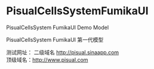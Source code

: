 PisualCellsSystemFumikaUI
=========================

PisualCellsSystem FumikaUI Demo Model

PisualCellsSystem FumikaUI 第一代模型

测试网址：
二级域名 http://pisual.sinaapp.com  
顶级域名：http://www.pisual.com
